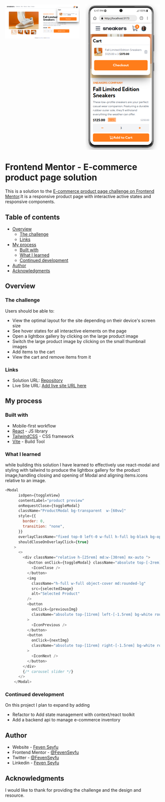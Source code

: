 <div style="display: flex; justify-content: space-between; align-items: flex-start;">
  <img src="https://github.com/FevenSeyfu/Ecommerce-product-page/blob/main/screenshots/Desktop.png" alt="Desktop" style="width: 48%; height: auto;">
  <img src="https://github.com/FevenSeyfu/Ecommerce-product-page/blob/main/screenshots/mobile_1.png" alt="Mobile" style="width: 48%; height: auto;">
</div>

# Frontend Mentor - E-commerce product page solution

This is a solution to the [E-commerce product page challenge on Frontend Mentor](https://www.frontendmentor.io/challenges/ecommerce-product-page-UPsZ9MJp6).It is a responsive product page with interactive active states and responsive components.

## Table of contents

- [Overview](#overview)
  - [The challenge](#the-challenge)
  - [Links](#links)
- [My process](#my-process)
  - [Built with](#built-with)
  - [What I learned](#what-i-learned)
  - [Continued development](#continued-development)
- [Author](#author)
- [Acknowledgments](#acknowledgments)

## Overview

### The challenge

Users should be able to:

- View the optimal layout for the site depending on their device's screen size
- See hover states for all interactive elements on the page
- Open a lightbox gallery by clicking on the large product image
- Switch the large product image by clicking on the small thumbnail images
- Add items to the cart
- View the cart and remove items from it

### Links

- Solution URL: [Repository](https://github.com/FevenSeyfu/Ecommerce-product-page)
- Live Site URL: [Add live site URL here](https://your-live-site-url.com)

## My process

### Built with

- Mobile-first workflow
- [React](https://reactjs.org/) - JS library
- [TailwindCSS](https://tailwindcss.com/) - CSS framework
- [Vite](https://vitejs.dev/) - Build Tool

### What I learned

while building this solution I have learned to effectively use react-modal and styling with tailwind to produce the lightbox gallery for the product image,handling closing and opening of Modal and aligning items.icons relative to an image.

```js
<Modal
      isOpen={toggleView}
      contentLabel="product preview"
      onRequestClose={toggleModal}
      className="ProductModal bg-transparent  w-[60vw]"
      style={{
        border: 0,
        transition: "none",
      }}
      overlayClassName="fixed top-0 left-0 w-full h-full bg-black bg-opacity-85 flex justify-center items-center"
      shouldCloseOnOverlayClick={true}
    >
      <>
        <div className="relative h-[25rem] md:w-[30rem] mx-auto ">
          <button onClick={toggleModal} className="absolute top-[-2rem] right-0">
            <IconClose />
          </button>
          <img
            className="h-full w-full object-cover md:rounded-lg"
            src={selectedImage}
            alt="Selected Product"
          />
          <button
            onClick={previousImg}
            className="absolute top-[11rem] left-[-1.5rem] bg-white rounded-full p-4"
          >
            <IconPrevious />
          </button>
          <button
            onClick={nextImg}
            className="absolute top-[11rem] right-[-1.5rem] bg-white rounded-full p-4"
          >
            <IconNext />
          </button>
        </div>
        {/* carousel slider */}
      </>
    </Modal>
```

### Continued development
On this project I plan to expand by adding

- Refactor to Add state management with context/react toolkit
- Add a backend api to manage e-commerce inventory

## Author

- Website - [Feven Seyfu](https://fevenseyfu.tech/)
- Frontend Mentor - [@FevenSeyfu](https://www.frontendmentor.io/profile/FevenSeyfu)
- Twitter - [@FevenSeyfu](https://www.twitter.com/FevenSeyfu)
- Linkedin - [Feven Seyfu](https://www.linkedin.com/in/fevenseyfu/)


## Acknowledgments

I would like to thank for providing the  challenge and the design and resource. 
